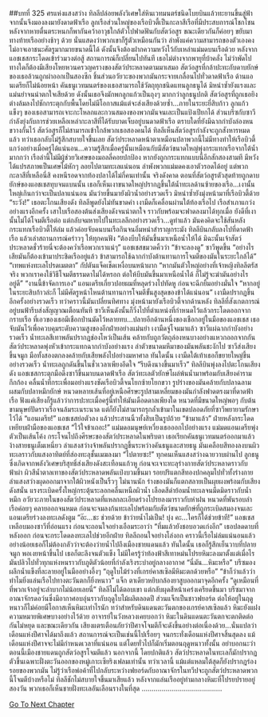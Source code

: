 ##บทที่ 325 ศรแห่งแสงสว่าง
ทิลลีปล่อยพลังวิเศษใส่หินเวทมนตร์ชนิดโบยบินแล้วทะยานขึ้นสู่ฟ้า จากนั้นจึงมองลงมายังดาดฟ้าเรือ
ลูกเรือส่วนใหญ่ของเรือบิวตี้เป็นกะลาสีเรือที่มีประสบการณ์โชกโชน หลังจากหายตื่นตระหนกก็พากันคว้าอาวุธใกล้ตัวไปฟาดฟันกับสัตว์อสูร ขณะเดียวกันก็ค่อยๆ ขยับมาทางท้ายเรืออย่างช้าๆ ด้วย นั่นแสดงว่าพวกเขาก็รู้ตัวเหมือนกันว่า ลำพังแค่ความสามารถของตัวเองคงไม่อาจเอาชนะศัตรูมากมายขนาดนี้ได้ ดังนั้นจึงต้องฝากความหวังไว้กับเหล่าแม่มดบนเรือด้วย
หลังจากแอชเชสกระโดดเข้าร่วมวงต่อสู้ สถานการณ์ก็เปลี่ยนไปทันที
เธอไม่ต่างจากพายุที่บ้าคลั่ง ไม่ว่าพัดไปทางใดก็ต้องมีเสียงโหยหวนครวญครางของสัตว์ประหลาดตามมาเสมอ สัตว์อสูรที่กล้าปะทะกับดาบยักษ์ของเธอล้วนถูกผ่าออกเป็นสองซีก ชิ้นส่วนอวัยวะของพวกมันกระจายเกลื่อนไปทั่วดาดฟ้าเรือ
ด้านแอนเดรียก็ไม่น้อยหน้า คันธนูเวทมนตร์ของเธอสามารถใช้วัตถุทุกชนิดแทนลูกธนูได้ มิหนำซ้ำยังแรงและแม่นยำจนน่าตกใจเสียด้วย ดังนั้นเธอจึงมักพกลูกแก้วเป็นถุงๆ มากกว่าลูกธนูปกติ สัตว์อสูรที่ถูกเธอยิงต่างล้มลงไปชักกระตุกกับพื้นโดยไม่มีโอกาสแม้แต่จะส่งเสียงด้วยซ้ำ...ภายในระยะยี่สิบก้าว ลูกแก้วแข็งๆ ของเธอสามารถเจาะกะโหลกและกวนสมองของพวกมันจนเละเป็นแป้งเปียกได้
ส่วนบรีซกับซาวีกำลังยุ่งกับการช่วยเหลือเหล่ากะลาสีที่ได้รับบาดเจ็บอยู่บนดาดฟ้าเรือ ตราบใดที่ยังมีฉากกำบังล่องหนขวางกั้นไว้ สัตว์อสูรก็ไม่สามารถเข้าใกล้พวกเธอสองคนได้
ทิลลีเห็นสัตว์อสูรกำลังจะถูกสังหารหมดแล้ว ทว่าเธอกลับไม่รู้สึกสบายใจขึ้นเลย
สัตว์ประหลาดหน้าตาเหมือนปลาพวกนี้ไม่มีทางทำให้เรือบิวตี้แกว่งอย่างเมื่อครู่ได้แน่นอน...ความรู้สึกเมื่อครู่นั้นเหมือนกับมีสัตว์ขนาดใหญ่พุ่งกระแทกเรือจากใต้น้ำมากกว่า เรือลำนี้ไม่มีผู้ช่วยวิเศษของมอลลี่คอยปกป้อง หากยังถูกกระแทกแบบนี้อีกสักสองสามที มีหวังได้แปรสภาพเป็นเศษไม้หักๆ ลอยไปตามทะเลแน่นอน ลำพังพวกแม่มดคงเอาตัวรอดได้อยู่ แต่พวกกะลาสีที่เหลือนี่สิ คงหนีรอดจากท้องปลาได้ไม่กี่คนเท่านั้น
จริงดังคาด ตอนที่สัตว์อสูรตัวสุดท้ายถูกดาบยักษ์ของแอชเชสทุบจนแบนนั้น เธอก็เห็นเงาขนาดใหญ่ปรากฏขึ้นใต้น้ำทะเลด้านซ้ายของเรือ...เงานั้นใหญ่เกินกว่าจะเป็นปลาแน่นอน มันว่ายขึ้นมายังผิวน้ำอย่างรวดเร็ว มิหนำซ้ำยังมุ่งหน้ามาที่เรือบิวตี้ด้วย
“ระวัง!” เธอตะโกนเสียงดัง
ทิลลีพูดยังไม่ทันขาดคำ เงามืดก็เคลื่อนผ่านใต้ท้องเรือไป เรือสำเภาแกว่งอย่างแรงอีกครั้ง เสาใบเรือสองต้นส่งเสียงดังจนน่าตกใจ ราวกับพร้อมจะฟาดลงมาได้ทุกเมื่อ ยังดีที่เงานั้นไม่ได้โจมตีเรือต่อ แต่กลับจมหายไปในทะเลลึกอย่างรวดเร็ว...ดูท่าแล้ว มันคงคิดจะใช้สันหลังกระแทกเรือบิวตี้ให้ล่ม แล้วค่อยจับคนบนเรือกินจนอิ่มหนำสำราญกระมัง
ทิลลีบินกลับลงไปที่ดาดฟ้าเรือ แล้วเล่าสถานการณ์คร่าวๆ ให้ทุกคนฟัง
“ต้องบีบให้มันขึ้นมาเหนือน้ำให้ได้ มิฉะนั้นเจ้าสัตว์ประหลาดชั่วร้ายนี่จะต้องคว่ำเรือพวกเราแน่ๆ” แอชเชสขมวดคิ้วว่า
“ข้าจะลองดู” ซาวีพูดขึ้น “อย่างไรเสียมันก็ต้องเข้ามาประชิดเรืออยู่แล้ว ข้าสามารถใช้ฉากกำบังต้านทานการโจมตีของมันในระยะใกล้ได้”
“เทพแห่งทะเลโปรดเมตตา” กัปตันแจ็คเช็ดเหงื่อบนหน้าผาก “หากมันตัวใหญ่อย่างที่เจ้าหญิงทิลลีตรัสจริง พวกเราคงใช้วิธีโจมตีธรรมดาไม่ได้หรอก ต่อให้บีบมันขึ้นมาเหนือน้ำได้ ก็ไม่รู้จะฆ่ามันอย่างไรอยู่ดี”
“งานนี้ข้าจัดการเอง” แอนเดรียเกี่ยวปอยผมที่หลุดร่วงไปทัดหู ก่อนจะฉีกยิ้มอย่างมั่นใจ “หากอยู่ในระยะสิบก้าวล่ะก็ ไม่มีศัตรูหน้าไหนต้านทานการโจมตีขั้นสูงสุดของข้าได้แน่นอน”
เงามืดปรากฏขึ้นอีกครั้งอย่างรวดเร็ว ทว่าคราวนี้มันเปลี่ยนทิศทาง มุ่งหน้ามายังเรือบิวตี้จากด้านหลัง
ทิลลีที่สังเกตการณ์อยู่บนฟ้ารีบส่งสัญญาณเตือนทันที ซาวีเห็นดังนั้นก็วิ่งไปที่ตำแหน่งที่กำหนดไว้แล้วกระโดดออกจากกราบเรือ ที่เอวของเธอมีเชือกป่านมัดไว้หลายทบ...ปลายอีกด้านหนึ่งของเชือกอยู่ในมือของแอชเชส เธอจับมันไว้เพื่อควบคุมระดับความสูงของอีกฝ่ายอย่างแม่นยำ
เงามืดจู่โจมมาแล้ว ซาวีแผ่ฉากกำบังอย่างรวดเร็ว น้ำทะเลสีเทาพลันปรากฏช่องโหว่เป็นเส้น คล้ายกับถูกวัตถุล่องหนบางอย่างแหวกออกจากกัน
สัตว์ประหลาดพุ่งหัวเข้ากระแทกฉากกำบังอย่างแรง ลำตัวขนาดมหึมาของมันพลันชะงักไป ซาวีส่งเสียงขึ้นจมูก มือทั้งสองตกลงคล้ายกับเสียพลังไปอย่างมหาศาล ทันใดนั้น เงามืดใต้เท้าเธอก็ขยายใหญ่ขึ้นอย่างรวดเร็ว น้ำทะเลถูกดันขึ้นในชั่วเวลาเพียงอึดใจ
“รีบดึงนางขึ้นมาเร็ว” ทิลลีบินพุ่งลงไปตะโกนเสียงดัง
แอชเชสกระตุกมือดึงซาวีขึ้นมาบนดาดฟ้าเรือ สัตว์ทะเลตัวยักษ์โผล่พ้นน้ำมาพร้อมกับเสียงคำรามกึกก้อง คลื่นน้ำที่กระเพื่อมอย่างแรงซัดเรือบิวตี้จนโยกซ้ายโยกขวา รูปร่างของมันคล้ายกับปลาฉลามผสมกับปลาหมึกยักษ์ หนวดหลายเส้นที่อยู่เหนือศีรษะรูปสามเหลี่ยมของมันกำลังฟาดตรงมาที่ดาดฟ้าเรือ
ฟังแค่เสียงก็รู้แล้วว่าการปะทะเมื่อครู่นี้ทำให้มันเดือดดาลเพียงใด หนวดที่มีขนาดใหญ่พอๆ กับต้นขามนุษย์ปัดราวเรือจนล้มระเนระนาด แต่ก็ยังไม่สามารถรุกล้ำเข้ามาในเขตปลอดภัยที่ซาวีพยายามรักษาไว้ได้
“แอนเดรีย!” แอชเชสย่อตัวลง แล้วประสานนิ้วทั้งสิบเป็นรูปถ้วย
“ข้ามาแล้ว” ฝ่ายหลังกระโดดเหยียบฝ่ามือของแอชเชส “ไว้ใจข้าเถอะ!”
แม่มดอมนุษย์เหวี่ยงเธอออกไปอย่างแรง แม่มดแอนเดรียพุ่งตัวเป็นเส้นโค้ง กระโจนไปถึงศีรษะของสัตว์ประหลาดในพริบตา
เธอเรียกคันธนูเวทมนตร์ออกมาแล้วง้างสายธนูเต็มเหนี่ยว ลำแสงสว่างจ้าพลันปรากฏขึ้นระหว่างคันธนูและสายธนู มันเคลือบสีทองลงบนผิวทะเลราวกับแสงอาทิตย์ที่ส่องทะลุชั้นเมฆลงมา
“ไปตายซะ!”
ทุกคนเห็นแสงสว่างฉายวาบผ่านไป ลูกธนูซึ่งเกิดจากพลังวิเศษบริสุทธิ์ส่งเสียงดังสะเทือนแก้วหู ก่อนจะเจาะทะลุร่างกายสัตว์ประหลาดราวกับฟ้าผ่า ผิวสีน้ำตาลเทาของสัตว์ประหลาดพลันเป่งบวมขึ้นมา รอยปริแตกสีทองปกคลุมไปทั่วทั้งร่างกาย ลำแสงสว่างผุดออกมาจากใต้ผิวหนังเป็นริ้วๆ ไม่นานนัก ร่างของมันก็แตกสลายเป็นผุยผงพร้อมกับเสียงดังสนั่น
แรงระเบิดครั้งใหญ่กระตุ้นระลอกคลื่นเหนือผิวน้ำ เลือดสีดำย้อมน้ำทะเลจนมืดมิดราวกับน้ำหมึก อวัยวะภายในของสัตว์ประหลาดที่แหลกละเอียดร่วงโปรยลงมาราวกับห่าฝน หนวดที่พันรอบลำเรือค่อยๆ คลายออกจนหมด ก่อนจะจมลงก้นทะเลไปพร้อมกับสัตว์ขนาดยักษ์ที่ถูกระเบิดสมองจนเละ
แอนเดรียร่วงลงทะเลดังตูม
“อ๊ะ…ชะ ช่วยด้วย ข้าว่ายน้ำไม่เป็น! บุ๋ง คะ...ใครก็ได้ช่วยข้าที!”
แอชเชสเหลือบมองซาวีที่อ่อนแรง ก่อนจะถอนใจอย่างเอือมระอาว่า “ทึ่มแล้วยังชอบอวดเก่งอีก” เธอปลดดาบที่หลังออก ก่อนจะกระโดดลงทะเลไปช่วยอีกฝ่าย
ทิลลีถอนใจอย่างโล่งอก คราวนี้เรือไม่ล่มแน่นอนแล้ว อย่างน้อยเธอก็ไม่ต้องกลัวว่าจะต้องว่ายน้ำไปถึงเมืองชายแดนแล้ว
ทันใดนั้น เธอก็รู้สึกเย็นวาบที่ปลายจมูก พอเงยหน้าขึ้นไป เธอก็ตะลึงจนตัวแข็ง
ไม่มีใครรู้ว่าท้องฟ้าสีเทาหม่นโปรยหิมะลงมาตั้งแต่เมื่อไร มันปลิวไปทั่วทุกแห่งหนราวกับภูติตัวน้อยที่กำลังเริงระบำอยู่กลางอากาศ
“นี่มัน...หิมะหรือ” บรีซมองผลึกน้ำแข็งที่ละลายอยู่ในมืออย่างอึ้งๆ “ฤดูใบไม้ร่วงที่เกรย์คาสเซิลมีหิมะตกด้วยหรือ”
“ข้าก็ว่าแล้วว่าทำไมยิ่งแล่นเรือไปทางตะวันตกก็ยิ่งหนาว” แจ็ก ตาเดียวหยิบกล้องยาสูบออกมาจุดอีกครั้ง “ดูเหมือนที่ที่พวกเจ้าอยู่จะลำบากไม่น้อยเลยนี่”
ทิลลีไม่ได้ตอบเขา แต่กลับผุดสีหน้าเคร่งเครียดขึ้นมา บรีซมาจากอาณาจักรดอว์นซึ่งมีอากาศอบอุ่นราวกับฤดูใบไม้ผลิตลอดปี ส่วนแจ็กเป็นชาวฟยอร์ด ต่อให้อยู่ในฤดูหนาวก็ไม่ค่อยมีโอกาสเห็นหิมะเท่าไรนัก ทว่าสำหรับดินแดนตะวันตกของเกรย์คาสเซิลแล้ว หิมะยังแฝงความหมายพิเศษบางอย่างไว้ด้วย
อาจารย์ในวังหลวงเคยบอกว่า หิมะในดินแดนตะวันตกจะตกติดต่อกันไม่หยุด และขณะเดียวกัน เสียงแตรเตือนภัยว่าปีศาจโจมตีก็จะดังขึ้นอย่างต่อเนื่องด้วย...นั่นแปลว่าเดือนแห่งปีศาจได้มาถึงแล้ว สถานการณ์จะเป็นเช่นนี้ไปเรื่อยๆ จนกระทั่งเดือนแห่งปีศาจสิ้นสุดลง
แม้เดือนแห่งปีศาจจะไม่มีกำหนดเวลาที่แน่นอน แต่โดยทั่วไปก็มักเริ่มตอนฤดูหนาวทั้งนั้น อย่าบอกนะว่าตอนนี้เมืองชายแดนถูกสัตว์อสูรโจมตีแล้ว นอกจากนี้ โดยปกติแล้ว สัตว์ประหลาดในทะเลก็มักปรากฏตัวขึ้นเฉพาะฝั่งตะวันออกของหมู่เกาะเซียริงเฟลมเท่านั้น ทว่าเวลานี้ แม้แต่แหลมใต้สุดก็ยังปรากฎร่องรอยของพวกมัน ไม่รู้ว่าเรือพ่อค้าที่ไปกลับระหว่างฟยอร์ดกับอาณาจักรในทวีปจะถูกสัตว์ประหลาดพวกนี้โจมตีบ้างหรือไม่
ทิลลีชักไม่สบายใจขึ้นมาเสียแล้ว
หลังจากแล่นเรืออยู่ท่ามกลางหิมะที่โปรยปรายอยู่สองวัน พวกเธอก็เห็นชายฝั่งทะเลอันเลือนรางในที่สุด
........................................


[Go To Next Chapter]( ./238.md)